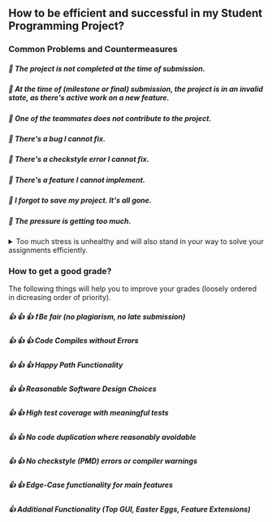## How to be efficient and successful in my Student Programming Project?


### Common Problems and Countermeasures

##### :hankey: The project is not completed at the time of submission.

##### :hankey: At the time of (milestone or final) submission, the project is in an invalid state, as there's active work on a new feature.

##### :hankey: One of the teammates does not contribute to the project.

##### :hankey: There's a bug I cannot fix.

##### :hankey: There's a checkstyle error I cannot fix.
 
##### :hankey: There's a feature I cannot implement.

##### :hankey: I forgot to save my project. It's all gone.

##### :hankey: The pressure is getting too much. 
<details>
    <summary>
        Too much stress is unhealthy and will also stand in your way to solve your assignments efficiently.     
    </summary>
Helpful tactics do deal with stress:

- Focus on minimal features first and only extend to larger submissions if time allows.
- Get help: [USI Psychological Counselling](https://www.desk.usi.ch/en/psychological-counselling-service)

</details>


### How to get a good grade?
The following things will help you to improve your grades (loosely ordered in dicreasing order of priority).

##### :+1: :+1: :+1: :exclamation: Be fair (no plagiarism, no late submission) 

##### :+1: :+1: :+1: Code Compiles without Errors

##### :+1: :+1: :+1: Happy Path Functionality

##### :+1: :+1: Reasonable Software Design Choices

##### :+1: :+1: High test coverage with meaningful tests

##### :+1: :+1: No code duplication where reasonably avoidable

##### :+1: :+1: No checkstyle (PMD) errors or compiler warnings

##### :+1: :+1: Edge-Case functionality for main features

##### :+1: Additional Functionality (Top GUI, Easter Eggs, Feature Extensions)





